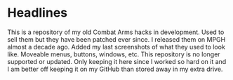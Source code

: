 # Headlines
This is a repository of my old Combat Arms hacks in development. Used to sell them but they have been patched ever since. I released them on MPGH almost a decade ago. Added my last screenshots of what they used to look like. Moveable menus, buttons, windows, etc.
This repository is no longer supported or updated. Only keeping it here since I worked so hard on it and I am better off keeping it on my GitHub than stored away in my extra drive.